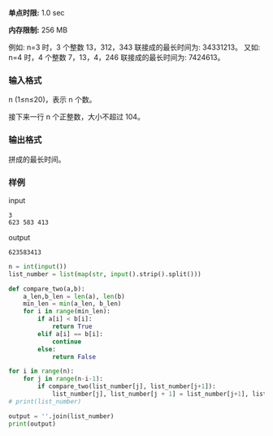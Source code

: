 **单点时限:** 1.0 sec

**内存限制:** 256 MB

例如: n=3 时，3 个整数 13，312，343 联接成的最长时间为: 34331213。
又如: n=4 时，4 个整数 7，13，4，246 联接成的最长时间为: 7424613。

### 输入格式

n (1≤n≤20)，表示 n 个数。

接下来一行 n 个正整数，大小不超过 104。

### 输出格式

拼成的最长时间。

### 样例

input

```
3
623 583 413
```

output

```
623583413
```

```python
n = int(input())
list_number = list(map(str, input().strip().split()))

def compare_two(a,b):
    a_len,b_len = len(a), len(b)
    min_len = min(a_len, b_len)
    for i in range(min_len):
        if a[i] < b[i]:
            return True
        elif a[i] == b[i]:
            continue
        else:
            return False

for i in range(n):
    for j in range(n-i-1):
        if compare_two(list_number[j], list_number[j+1]):
            list_number[j], list_number[j + 1] = list_number[j+1], list_number[j]
# print(list_number)

output = ''.join(list_number)
print(output)
```

